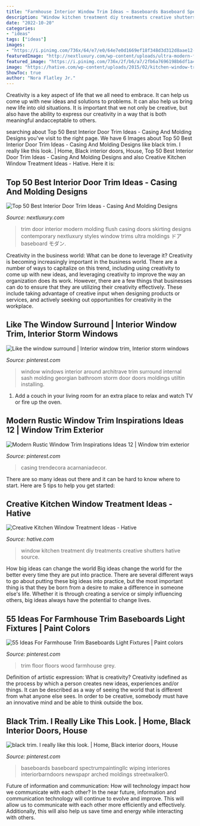```yaml
---
title: "Farmhouse Interior Window Trim Ideas ~ Baseboards Baseboard Spectrumpaintingllc Wiping Interiores Interiorbarndoors Newspapr Arched Moldings Streetwalker0"
description: "Window kitchen treatment diy treatments creative shutters hative source"
date: "2022-10-20"
categories:
- "ideas"
tags: ["ideas"]
images:
- "https://i.pinimg.com/736x/64/e7/e0/64e7e0d1669ef18f348d3d312d8aae12--clark-county-sash-windows.jpg"
featuredImage: "http://nextluxury.com/wp-content/uploads/ultra-modern-flush-home-interior-door-trim-molding.jpg"
featured_image: "https://i.pinimg.com/736x/2f/b6/a7/2fb6a7696198b6df1a4623893daa7c79.jpg"
image: "https://hative.com/wp-content/uploads/2015/02/kitchen-window-treatments/10-kitchen-window-treatments.jpg"
ShowToc: true
author: "Nora Flatley Jr."
---
```



Creativity is a key aspect of life that we all need to embrace. It can help us come up with new ideas and solutions to problems. It can also help us bring new life into old situations. It is important that we not only be creative, but also have the ability to express our creativity in a way that is both meaningful andacceptable to others.

	

		
searching about Top 50 Best Interior Door Trim Ideas - Casing And Molding Designs you've visit to the right page. We have 6 Images about Top 50 Best Interior Door Trim Ideas - Casing And Molding Designs like black trim. I really like this look. | Home, Black interior doors, House, Top 50 Best Interior Door Trim Ideas - Casing And Molding Designs and also Creative Kitchen Window Treatment Ideas - Hative. Here it is:
		
    
## Top 50 Best Interior Door Trim Ideas - Casing And Molding Designs

<img loading=lazy src="http://nextluxury.com/wp-content/uploads/ultra-modern-flush-home-interior-door-trim-molding.jpg" onerror="this.onerror=null;this.src='https://tse3.mm.bing.net/th?id=OIP.TS99mubdYl5885NDMKS_YQAAAA&amp;pid=15.1';" alt="Top 50 Best Interior Door Trim Ideas - Casing And Molding Designs">

_Source: nextluxury.com_

>trim door interior modern molding flush casing doors skirting designs contemporary nextluxury styles window trims ultra moldings ドア baseboard モダン. 

	

Creativity in the business world: What can be done to leverage it?
Creativity is becoming increasingly important in the business world. There are a number of ways to capitalize on this trend, including using creativity to come up with new ideas, and leveraging creativity to improve the way an organization does its work. However, there are a few things that businesses can do to ensure that they are utilizing their creativity effectively. These include taking advantage of creative input when designing products or services, and actively seeking out opportunities for creativity in the workplace.

    
## Like The Window Surround | Interior Window Trim, Interior Storm Windows

<img loading=lazy src="https://i.pinimg.com/736x/64/e7/e0/64e7e0d1669ef18f348d3d312d8aae12--clark-county-sash-windows.jpg" onerror="this.onerror=null;this.src='https://tse4.mm.bing.net/th?id=OIP.oaSh9hvHLOifBIvuGBDIuAHaLH&amp;pid=15.1';" alt="Like the window surround | Interior window trim, Interior storm windows">

_Source: pinterest.com_

>window windows interior around architrave trim surround internal sash molding georgian bathroom storm door doors moldings utiltin installing. 

	

1. Add a couch in your living room for an extra place to relax and watch TV or fire up the oven.

    
## Modern Rustic Window Trim Inspirations Ideas 12 | Window Trim Exterior

<img loading=lazy src="https://i.pinimg.com/736x/34/9f/83/349f83463ff0030e37c8adcc2c2c6bde.jpg" onerror="this.onerror=null;this.src='https://tse1.mm.bing.net/th?id=OIP._POKz7Jidqic1pkdebLvpgHaLG&amp;pid=15.1';" alt="Modern Rustic Window Trim Inspirations Ideas 12 | Window trim exterior">

_Source: pinterest.com_

>casing trendecora acarnaniadecor. 

	

There are so many ideas out there and it can be hard to know where to start. Here are 5 tips to help you get started: 

    
## Creative Kitchen Window Treatment Ideas - Hative

<img loading=lazy src="https://hative.com/wp-content/uploads/2015/02/kitchen-window-treatments/10-kitchen-window-treatments.jpg" onerror="this.onerror=null;this.src='https://tse4.mm.bing.net/th?id=OIP.Py8D1PO3NxfA8QIhhx4lWwHaLH&amp;pid=15.1';" alt="Creative Kitchen Window Treatment Ideas - Hative">

_Source: hative.com_

>window kitchen treatment diy treatments creative shutters hative source. 

	

How big ideas can change the world
Big ideas change the world for the better every time they are put into practice. There are several different ways to go about putting these big ideas into practice, but the most important thing is that they be born from a desire to make a difference in someone else's life. Whether it is through creating a service or simply influencing others, big ideas always have the potential to change lives.

    
## 55 Ideas For Farmhouse Trim Baseboards Light Fixtures | Paint Colors

<img loading=lazy src="https://i.pinimg.com/736x/2f/cd/e3/2fcde327ddecb3d205deb68945aa154c.jpg" onerror="this.onerror=null;this.src='https://tse2.mm.bing.net/th?id=OIP.cW6NthRhy9pooH9MG_FMtAAAAA&amp;pid=15.1';" alt="55 Ideas For Farmhouse Trim Baseboards Light Fixtures | Paint colors">

_Source: pinterest.com_

>trim floor floors wood farmhouse grey. 

	

Definition of artistic expression: What is creativity?
Creativity isdefined as the process by which a person creates new ideas, experiences and/or things. It can be described as a way of seeing the world that is different from what anyone else sees. In order to be creative, somebody must have an innovative mind and be able to think outside the box.

    
## Black Trim. I Really Like This Look. | Home, Black Interior Doors, House

<img loading=lazy src="https://i.pinimg.com/736x/2f/b6/a7/2fb6a7696198b6df1a4623893daa7c79.jpg" onerror="this.onerror=null;this.src='https://tse4.mm.bing.net/th?id=OIP.pUP-RBzEstyWD6GYKFWF8wHaJ4&amp;pid=15.1';" alt="black trim. I really like this look. | Home, Black interior doors, House">

_Source: pinterest.com_

>baseboards baseboard spectrumpaintingllc wiping interiores interiorbarndoors newspapr arched moldings streetwalker0. 

	

Future of information and communication: How will technology impact how we communicate with each other?
In the near future, information and communication technology will continue to evolve and improve. This will allow us to communicate with each other more efficiently and effectively. Additionally, this will also help us save time and energy while interacting with others.

